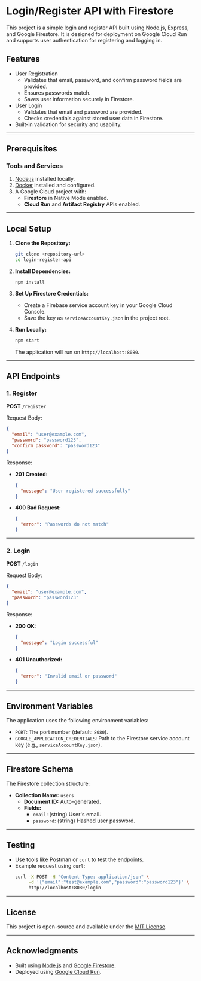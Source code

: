 # Login/Register API with Firestore

This project is a simple login and register API built using Node.js, Express, and Google Firestore. It is designed for deployment on Google Cloud Run and supports user authentication for registering and logging in.

## Features
- User Registration
  - Validates that email, password, and confirm password fields are provided.
  - Ensures passwords match.
  - Saves user information securely in Firestore.
- User Login
  - Validates that email and password are provided.
  - Checks credentials against stored user data in Firestore.
- Built-in validation for security and usability.

---

## Prerequisites

### **Tools and Services**
1. [Node.js](https://nodejs.org/) installed locally.
2. [Docker](https://www.docker.com/) installed and configured.
3. A Google Cloud project with:
   - **Firestore** in Native Mode enabled.
   - **Cloud Run** and **Artifact Registry** APIs enabled.

---

## Local Setup

1. **Clone the Repository:**
   ```bash
   git clone <repository-url>
   cd login-register-api
   ```

2. **Install Dependencies:**
   ```bash
   npm install
   ```

3. **Set Up Firestore Credentials:**
   - Create a Firebase service account key in your Google Cloud Console.
   - Save the key as `serviceAccountKey.json` in the project root.

4. **Run Locally:**
   ```bash
   npm start
   ```
   The application will run on `http://localhost:8080`.

---

## API Endpoints

### **1. Register**
**POST** `/register`

Request Body:
```json
{
  "email": "user@example.com",
  "password": "password123",
  "confirm_password": "password123"
}
```

Response:
- **201 Created:**
  ```json
  {
    "message": "User registered successfully"
  }
  ```
- **400 Bad Request:**
  ```json
  {
    "error": "Passwords do not match"
  }
  ```

---

### **2. Login**
**POST** `/login`

Request Body:
```json
{
  "email": "user@example.com",
  "password": "password123"
}
```

Response:
- **200 OK:**
  ```json
  {
    "message": "Login successful"
  }
  ```
- **401 Unauthorized:**
  ```json
  {
    "error": "Invalid email or password"
  }
  ```

---

## Environment Variables
The application uses the following environment variables:
- `PORT`: The port number (default: `8080`).
- `GOOGLE_APPLICATION_CREDENTIALS`: Path to the Firestore service account key (e.g., `serviceAccountKey.json`).

---

## Firestore Schema
The Firestore collection structure:
- **Collection Name:** `users`
  - **Document ID:** Auto-generated.
  - **Fields:**
    - `email`: (string) User's email.
    - `password`: (string) Hashed user password.

---

## Testing

- Use tools like Postman or `curl` to test the endpoints.
- Example request using `curl`:
  ```bash
  curl -X POST -H "Content-Type: application/json" \
       -d '{"email":"test@example.com","password":"password123"}' \
       http://localhost:8080/login
  ```

---



## License
This project is open-source and available under the [MIT License](LICENSE).

---

## Acknowledgments
- Built using [Node.js](https://nodejs.org/) and [Google Firestore](https://cloud.google.com/firestore).
- Deployed using [Google Cloud Run](https://cloud.google.com/run).
